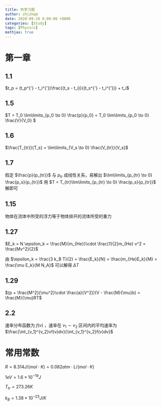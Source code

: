 ```yaml
---
title: 热学习题
author: shjzhqm
date: 2020-09-28 8:00:00 +0800
categories: [Study]
tags: [Physics]
mathjax: true
---
```


# 第一章

## 1.1

$t_p = (t_p^{'} - t_i^{'})\frac{(t_s - t_i)}{(t_s^{'} - t_i^{'})} + t_i$

## 1.5

$T = T_0 \lim\limits_{p_0 \to 0} \frac{p}{p_0} = T_0 \lim\limits_{p_0 \to 0} \frac{V}{V_0} $

## 1.6 

$\frac{T_{tr}}{T_s} = \lim\limits_{V_s \to 0} \frac{V_{tr}}{V_s}$

## 1.7

假定 $\frac{p}{p_{tr}}$ 与 $p_{tr}$ 成线性关系，易解出 $\lim\limits_{p_{tr} \to 0} \frac{p_s}{p_{tr}}$ 用 $T = T_{tr}\lim\limits_{p_{tr} \to 0} \frac{p_s}{p_{tr}}$ 解即可

## 1.15

物体在流体中所受的浮力等于物体排开的流体所受的重力

## 1.27

$E_k = N \epsilon_k = \frac{M}{m_{He}}\cdot \frac{1}{2}m_{He} v^2 = \frac{Mv^2}{2}$

由 $\epsilon_k = \frac{3 k_B T}{2} = \frac{E_k}{N} = \frac{m_{He}E_k}{M} = \frac{\mu E_k}{M N_A}$ 可以解得 $\Delta T$

## 1.29

$(p + \frac{M^2}{\mu^2}\cdot \frac{a}{V^2})(V - \frac{M}{\mu}b) = \frac{M}{\mu}RT$

## 2.2

速率分布函数为 $f(v)$ ，速率在 $v_1 \sim v_2$ 区间内的平均速率为 $\frac{\int_{v_1}^{v_2}vf(v)dv}{\int_{v_1}^{v_2}f(v)dv}$



# 常用常数

$R = 8.314 J/(mol\cdot K) = 0.082 atm\cdot L/(mol\cdot K)$

$1eV = 1.6 \times 10^{-19} J$

$T_{tr} = 273.26K$ 

$k_B = 1.38 \times 10 ^{-23}J/K$